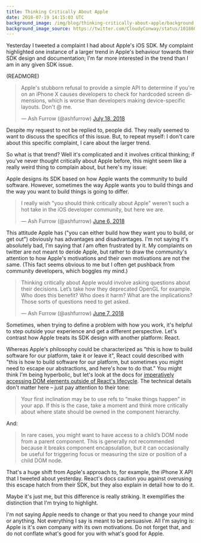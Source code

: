 ```yaml
---
title: Thinking Critically About Apple
date: 2018-07-19 14:15:03 UTC
background_image: /img/blog/thinking-critically-about-apple/background.jpg
background_image_source: https://twitter.com/CloudyConway/status/1018608204488564736
---
```


Yesterday I tweeted a complaint I had about Apple's iOS SDK. My complaint highlighted one instance of a larger trend in Apple's behaviour towards their SDK design and documentation; I'm far more interested in the trend than I am in any given SDK issue.

(READMORE)

<blockquote class="twitter-tweet" data-lang="en"><p lang="en" dir="ltr">Apple&#39;s stubborn refusal to provide a simple API to determine if you&#39;re on an iPhone X causes developers to check for hardcoded screen dimensions, which is worse than developers making device-specific layouts. Don&#39;t @ me.</p>&mdash; Ash Furrow (@ashfurrow) <a href="https://twitter.com/ashfurrow/status/1019631126585978881?ref_src=twsrc%5Etfw">July 18, 2018</a></blockquote> <script async src="https://platform.twitter.com/widgets.js" charset="utf-8"></script> 

Despite my request to not be replied to, people did. They really seemed to want to discuss the specifics of this issue. But, to repeat myself: I don't care about this specific complaint, I care about the larger trend.

So what is that trend? Well it's complicated and it involves critical thinking; if you've never thought critically about Apple before, this might seem like a really weird thing to complain about, but here's my issue:

Apple designs its SDK based on how Apple wants the community to build software. However, sometimes the way Apple wants you to build things and the way you want to build things is going to differ.

<blockquote class="twitter-tweet" data-lang="en"><p lang="en" dir="ltr">I really wish &quot;you should think critically about Apple&quot; weren&#39;t such a hot take in the iOS developer community, but here we are.</p>&mdash; Ash Furrow (@ashfurrow) <a href="https://twitter.com/ashfurrow/status/1004406015956221953?ref_src=twsrc%5Etfw">June 6, 2018</a></blockquote> <script async src="https://platform.twitter.com/widgets.js" charset="utf-8"></script> 

This attitude Apple has ("you can either build how they want you to build, or get out") obviously has advantages and disadvantages. I'm not saying it's absolutely bad, I'm saying that _I_ am often frustrated by it. My complaints on twitter are not meant to deride Apple, but rather to draw the community's attention to how Apple's motivations and their own motivations are not the same. (This fact seems obvious to me but I often get pushback from community developers, which boggles my mind.)

<blockquote class="twitter-tweet" data-conversation="none" data-lang="en"><p lang="en" dir="ltr">Thinking critically about Apple would involve asking questions about their decisions. Let’s take how they deprecated OpenGL for example. Who does this benefit? Who does it harm? What are the implications? Those sorts of questions need to get asked.</p>&mdash; Ash Furrow (@ashfurrow) <a href="https://twitter.com/ashfurrow/status/1004708649896435712?ref_src=twsrc%5Etfw">June 7, 2018</a></blockquote> <script async src="https://platform.twitter.com/widgets.js" charset="utf-8"></script> 

Sometimes, when trying to define a problem with how you work, it's helpful to step outside your experience and get a different perspective. Let's contrast how Apple treats its SDK design with another platform: React.

Whereas Apple's philosophy could be characterized as "this is how to build software for our platform, take it or leave it", React could described with "this is how to build software for our platform, but sometimes you might need to escape our abstractions, and here's how to do that." You might think I'm being hyperbolic, but let's look at the docs for [imperatively accessing DOM elements outside of React's lifecycle](https://reactjs.org/docs/refs-and-the-dom.html). The technical details don't matter here – just pay attention to their tone:

> Your first inclination may be to use refs to “make things happen” in your app. If this is the case, take a moment and think more critically about where state should be owned in the component hierarchy.

And:

> In rare cases, you might want to have access to a child’s DOM node from a parent component. This is generally not recommended because it breaks component encapsulation, but it can occasionally be useful for triggering focus or measuring the size or position of a child DOM node.

That's a huge shift from Apple's approach to, for example, the iPhone X API that I tweeted about yesterday. React's docs caution you against overusing this escape hatch from their SDK, but they also explain in detail how to do it.

Maybe it's just me, but this difference is really striking. It exemplifies the distinction that I'm trying to highlight.

I'm not saying Apple needs to change or that you need to change your mind or anything. Not everything I say is meant to be persuasive. All I'm saying is: Apple is it's own company with its own motivations. Do not forget that, and do not conflate what's good for you with what's good for Apple.
